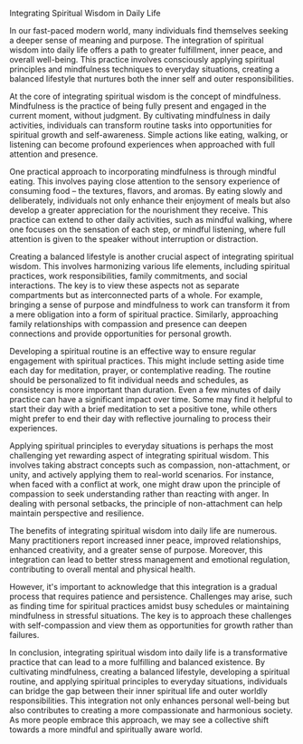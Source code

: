 Integrating Spiritual Wisdom in Daily Life

In our fast-paced modern world, many individuals find themselves seeking a deeper sense of meaning and purpose. The integration of spiritual wisdom into daily life offers a path to greater fulfillment, inner peace, and overall well-being. This practice involves consciously applying spiritual principles and mindfulness techniques to everyday situations, creating a balanced lifestyle that nurtures both the inner self and outer responsibilities.

At the core of integrating spiritual wisdom is the concept of mindfulness. Mindfulness is the practice of being fully present and engaged in the current moment, without judgment. By cultivating mindfulness in daily activities, individuals can transform routine tasks into opportunities for spiritual growth and self-awareness. Simple actions like eating, walking, or listening can become profound experiences when approached with full attention and presence.

One practical approach to incorporating mindfulness is through mindful eating. This involves paying close attention to the sensory experience of consuming food – the textures, flavors, and aromas. By eating slowly and deliberately, individuals not only enhance their enjoyment of meals but also develop a greater appreciation for the nourishment they receive. This practice can extend to other daily activities, such as mindful walking, where one focuses on the sensation of each step, or mindful listening, where full attention is given to the speaker without interruption or distraction.

Creating a balanced lifestyle is another crucial aspect of integrating spiritual wisdom. This involves harmonizing various life elements, including spiritual practices, work responsibilities, family commitments, and social interactions. The key is to view these aspects not as separate compartments but as interconnected parts of a whole. For example, bringing a sense of purpose and mindfulness to work can transform it from a mere obligation into a form of spiritual practice. Similarly, approaching family relationships with compassion and presence can deepen connections and provide opportunities for personal growth.

Developing a spiritual routine is an effective way to ensure regular engagement with spiritual practices. This might include setting aside time each day for meditation, prayer, or contemplative reading. The routine should be personalized to fit individual needs and schedules, as consistency is more important than duration. Even a few minutes of daily practice can have a significant impact over time. Some may find it helpful to start their day with a brief meditation to set a positive tone, while others might prefer to end their day with reflective journaling to process their experiences.

Applying spiritual principles to everyday situations is perhaps the most challenging yet rewarding aspect of integrating spiritual wisdom. This involves taking abstract concepts such as compassion, non-attachment, or unity, and actively applying them to real-world scenarios. For instance, when faced with a conflict at work, one might draw upon the principle of compassion to seek understanding rather than reacting with anger. In dealing with personal setbacks, the principle of non-attachment can help maintain perspective and resilience.

The benefits of integrating spiritual wisdom into daily life are numerous. Many practitioners report increased inner peace, improved relationships, enhanced creativity, and a greater sense of purpose. Moreover, this integration can lead to better stress management and emotional regulation, contributing to overall mental and physical health.

However, it's important to acknowledge that this integration is a gradual process that requires patience and persistence. Challenges may arise, such as finding time for spiritual practices amidst busy schedules or maintaining mindfulness in stressful situations. The key is to approach these challenges with self-compassion and view them as opportunities for growth rather than failures.

In conclusion, integrating spiritual wisdom into daily life is a transformative practice that can lead to a more fulfilling and balanced existence. By cultivating mindfulness, creating a balanced lifestyle, developing a spiritual routine, and applying spiritual principles to everyday situations, individuals can bridge the gap between their inner spiritual life and outer worldly responsibilities. This integration not only enhances personal well-being but also contributes to creating a more compassionate and harmonious society. As more people embrace this approach, we may see a collective shift towards a more mindful and spiritually aware world.